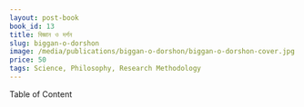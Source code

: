 ```yaml
---
layout: post-book
book_id: 13
title: বিজ্ঞান ও দর্শন
slug: biggan-o-dorshon
image: /media/publications/biggan-o-dorshon/biggan-o-dorshon-cover.jpg
price: 50
tags: Science, Philosophy, Research Methodology
---
```

Table of Content

